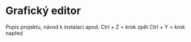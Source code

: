 # Grafický editor

Popis projektu, návod k instalaci apod.
Ctrl + Z = krok zpět
Ctrl + Y = krok napřed